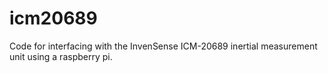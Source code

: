 # icm20689
Code for interfacing with the InvenSense ICM-20689 inertial measurement unit using a raspberry pi. 
